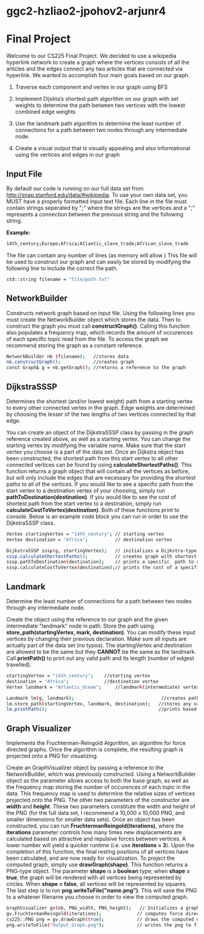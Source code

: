 # ggc2-hzliao2-jpohov2-arjunr4

# Final Project

Welcome to our CS225 Final Project. We decided to use a wikipedia hyperlink network to create a graph where the vertices consists of all the articles and the edges connect any two articles that are connected via hyperlink. 
We wanted to accomplish four main goals based on our graph.

1. Traverse each component and vertex in our graph using BFS
2. Implement Dijskta’s shortest path algorithm on our graph with set weights to determine the path between two vertices with the lowest combined edge weights
3. Use the landmark path algorithm to determine the least number of connections for a path between two nodes through any intermediate node.

4. Create a visual output that is visually appealing and also informational using the vertices and edges in our graph

          

## Input File

By default our code is running on our full data set from http://snap.stanford.edu/data/#wikipedia. To use your own data set, you MUST have a properly formatted input text file. Each line in the file must contain strings seperated by ";" where the strings are the vertices and a ";" represents a connection between the previous string and the following string.

__Example:__

```bash
14th_century;Europe;Africa;Atlantic_slave_trade;African_slave_trade
```
The file can contain any number of lines (as memory will allow
)
This file will be used to construct our graph and can easily be stored by modifying the following line to include the correct file path.

```bash
std::string filename = "file/path.txt"
```

## NetworkBuilder

Constructs network graph based on input file. Using the following lines you must create the NetworkBuilder object which stores the data. Then to construct the graph you must call __constructGraph()__. Calling this function also populates a frequency map, which records the amount of occurences of each specific topic read from the file. To access the graph we recommend storing the graph as a constant reference.

```bash
NetworkBuilder nb (filename);   //stores data
nb.constructGraph();            //creates graph
const Graph& g = nb.getGraph(); //returns a reference to the graph
```

## DijkstraSSSP
Determines the shortest (and/or lowest weight) path from a starting vertex to every other connected vertex in the graph. Edge weights are determined by choosing the lesser of the two lengths of two vertices connected by that edge.

You can create an object of the DijkstraSSSP class by passing in the graph reference created above, as well as a starting vertex. You can change the starting vertex by modifying the variable name. Make sure that the start vertex you choose is a part of the data set. Once an Dijkstra object has been constructed, the shortest path from this start vertex to all other connected vertices can be found by using __calculateShortestPaths()__. This function returns a graph object that will contain all the vertices as before, but will only include the edges that are necessary for providing the shortest paths to all of the vertices. If you would like to see a specific path from the start vertex to a destination vertex of your choosing, simply run __pathToDestination(destination)__. If you would like to see the cost of shortest path from the start vertex to a destination, simply run __calculateCostToVertex(destination)__. Both of these functions print to console. Below is an example code block you can run in order to use the DijkstraSSSP class.

```bash
Vertex startingVertex = "14th_century"; // starting vertex
Vertex destination = "Africa";          // destination vertex

DijkstraSSSP sssp(g, startingVertex);   // initializes a Dijkstra-type object
sssp.calculateShortestPaths();          // creates graph with shortest paths to all connected vertices from starting vertex
sssp.pathToDestination(destination);    // prints a specific  path to console
sssp.calculateCostToVertex(destination);// prints the cost of a specific path to console
```

## Landmark
Determine the least number of connections for a path between two nodes through any intermediate node.


Create the object using the reference to our graph and the given intermediate "landmark" node in path. Store the path using __store_path(startingVertex, mark, destination)__. You can modify these input vertices by changing their previous declaration. Make sure all inputs are actually part of the data set (no typos). The startingVertex and destination are allowed to be the same but they __CANNOT__ be the same as the landmark. Call __printPath()__ to print out any valid path and its length (number of edgest travelled).

```bash
startingVertex = "14th_century";    //starting vertex
destination = "Africa";             //destination vertex
Vertex landmark = "Atlantic_Ocean";     //landmark(intermediate) vertex

Landmark lm(g, landmark);                                //creates path between vertices
lm.store_path(startingVertex, landmark, destination);   //stores any valid path
lm.printPath();                                         //prints based on what has been stored
```

## Graph Visualizer
Implements the Fruchterman-Reingold Algorithm, an algorithm for force directed graphs. Once the algorithm is complete, the resulting graph is projected onto a PNG for visualizing.

Create an GraphVisualizer object by passing a reference to the NetworkBuilder, which was previously constructed. Using a NetworkBuilder object as the parameter allows access to both the base graph, as well as the frequency map storing the number of occurences of each topic in the data. This frequency map is used to determine the relative sizes of vertices projected onto the PNG. The other two parameters of the constructor are __width__ and __height__. These two parameters constitute the width and height of the PNG (for the full data set, I recommend a 10,000 x 10,000 PNG, and smaller dimensions for smaller data sets). Once an object has been constructed, you can run __FruchtermanReingold(iterations)__, where the __iterations__ parameter controls how many times new displacements are calculated based on attractive and repulsive forces between vertices. A lower number will yield a quicker runtime (i.e. use __iterations = 3__). Upon the completion of this function, the final resting positions of all vertices have been calculated, and are now ready for visualization. To project the computed graph, simply use __drawGraph(shape)__. This function returns a PNG-type object. The parameter __shape__ is a __boolean__ type; when __shape = true__, the graph will be rendered with all vertices being represented by circles. When __shape = false__, all vertices will be represented by squares. The last step is to run __png.writeToFile("name.png")__. This will save the PNG to a whatever filename you choose in order to view the computed graph.

```bash
GraphVisualizer gv(nb, PNG_width, PNG_height);   // Initializes a graph visualizer object; make sure choose appropriate dimensions for size of data set
gv.FruchtermanReingold(iterations);             // computes force directed gragh
cs225::PNG png = gv.drawGraph(true);            // draws the computed graph onto a PNG; choose true for circle representation of vertices, false for square
png.writeToFile("Output_Graph.png");            // writes the png to file
```